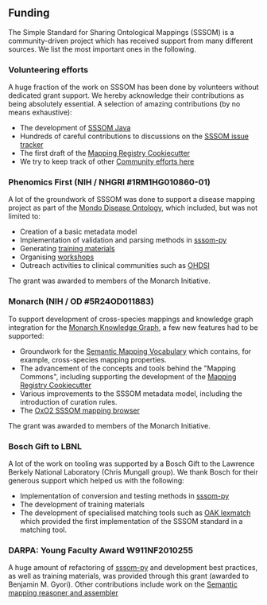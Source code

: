 ## Funding

The Simple Standard for Sharing Ontological Mappings (SSSOM) is a community-driven project which has received support from many different sources.
We list the most important ones in the following.

### Volunteering efforts

A huge fraction of the work on SSSOM has been done by volunteers without dedicated grant support.
We hereby acknowledge their contributions as being absolutely essential. A selection of amazing contributions (by no means exhaustive):

- The development of [SSSOM Java](https://incenp.org/dvlpt/sssom-java/)
- Hundreds of careful contributions to discussions on the [SSSOM issue tracker](https://github.com/mapping-commons/sssom/issues)
- The first draft of the [Mapping Registry Cookiecutter](https://github.com/mapping-commons/mapping-commons-cookiecutter)
- We try to keep track of other [Community efforts here](https://github.com/mapping-commons/sssom/discussions/318)

### Phenomics First (NIH / NHGRI #1RM1HG010860-01)

A lot of the groundwork of SSSOM was done to support a disease mapping project as part of the [Mondo Disease Ontology](https://github.com/monarch-initiative/mondo),
which included, but was not limited to:

- Creation of a basic metadata model
- Implementation of validation and parsing methods in [sssom-py](https://github.com/mapping-commons/sssom-py)
- Generating [training materials](../training.md)
- Organising [workshops](../workshops.md)
- Outreach activities to clinical communities such as [OHDSI](https://www.ohdsi.org/)

The grant was awarded to members of the Monarch Initiative.

### Monarch (NIH / OD #5R24OD011883)

To support development of cross-species mappings and knowledge graph integration for the [Monarch Knowledge Graph](https://monarchinitiative.org/),
a few new features had to be supported:

- Groundwork for the [Semantic Mapping Vocabulary](https://github.com/mapping-commons/semantic-mapping-vocabulary) which contains, for example, cross-species mapping properties.
- The advancement of the concepts and tools behind the "Mapping Commons", including supporting the development of the [Mapping Registry Cookiecutter](https://github.com/mapping-commons/mapping-commons-cookiecutter)
- Various improvements to the SSSOM metadata model, including the introduction of curation rules.
- The [OxO2 SSSOM mapping browser](https://github.com/EBISPOT/oxo2)

The grant was awarded to members of the Monarch Initiative.

### Bosch Gift to LBNL

A lot of the work on tooling was supported by a Bosch Gift to the Lawrence Berkely National Laboratory (Chris Mungall group). We thank Bosch for their generous support which helped us with the following:

- Implementation of conversion and testing methods in [sssom-py](https://github.com/mapping-commons/sssom-py)
- The development of training materials
- The development of specialised matching tools such as [OAK lexmatch](https://incatools.github.io/ontology-access-kit/guide/mappings.html) which provided the first implementation of the SSSOM standard in a matching tool.

### DARPA: Young Faculty Award W911NF2010255

A huge amount of refactoring of [sssom-py](https://github.com/mapping-commons/sssom-py) and development best practices, as well as training materials, was provided through this grant (awarded to Benjamin M. Gyori). Other contributions include work on the [Semantic mapping reasoner and assembler](https://github.com/biopragmatics/semra)
